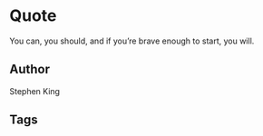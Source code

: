 # Quote

You can, you should, and if you’re brave enough to start, you will.

## Author

Stephen King

## Tags


